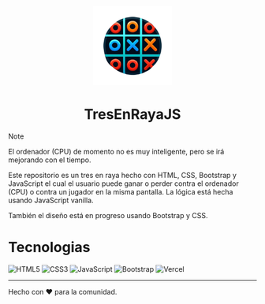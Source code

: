 <div align="center">

<img src="https://github.com/devparada/TresEnRayaJS/blob/main/img/favicon.png?raw=true" width=160>

# TresEnRayaJS

</div>

> [!NOTE]
> El ordenador (CPU) de momento no es muy inteligente, pero se irá mejorando con el tiempo.

Este repositorio es un tres en raya hecho con HTML, CSS, Bootstrap y JavaScript el cual el usuario puede ganar o perder contra el ordenador (CPU) o contra un jugador en la misma pantalla. La lógica está hecha usando JavaScript vanilla.

También el diseño está en progreso usando Bootstrap y CSS.

# Tecnologias

![HTML5](https://img.shields.io/badge/html5-%23E34F26.svg?style=for-the-badge&logo=html5&logoColor=white)
![CSS3](https://img.shields.io/badge/css3-%231572B6.svg?style=for-the-badge&logo=css3&logoColor=white)
![JavaScript](https://img.shields.io/badge/javascript-%23323330.svg?style=for-the-badge&logo=javascript&logoColor=%23F7DF1E)
![Bootstrap](https://img.shields.io/badge/Bootstrap-563D7C?style=for-the-badge&logo=bootstrap&logoColor=white)
![Vercel](https://img.shields.io/badge/Vercel-000000?style=for-the-badge&logo=vercel&logoColor=white)

---

Hecho con :heart: para la comunidad.
